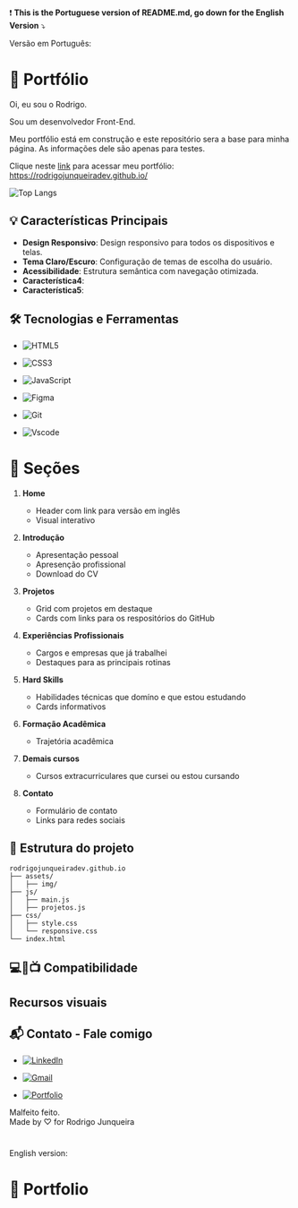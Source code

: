 ❗ **This is the Portuguese version of README.md, go down for the English Version** ⤵️

Versão em Português:

# 👋 Portfólio

Oi, eu sou o Rodrigo.

Sou um desenvolvedor Front-End.

Meu portfólio está em construção e este repositório sera a base para minha página. As informações dele são apenas para testes.

Clique neste [link](https://rodrigojunqueiradev.github.io/) para acessar meu portfólio:
https://rodrigojunqueiradev.github.io/

![Top Langs](https://github-readme-stats-git-masterrstaa-rickstaa.vercel.app/api/top-langs/?username=rodrigojunqueiradev&bg_color=000&border_color=30A3DC&title_color=E94D5F&text_color=FFF)

## 💡 Características Principais

- **Design Responsivo**: Design responsivo para todos os dispositivos e telas.
- **Tema Claro/Escuro**: Configuração de temas de escolha do usuário.
- **Acessibilidade**: Estrutura semântica com navegação otimizada.
- **Característica4**:
- **Característica5**:

## 🛠️ Tecnologias e Ferramentas

- ![HTML5](https://img.shields.io/badge/HTML5-E34F26?style=for-the-badge&logo=html5&logoColor=white)

- ![CSS3](https://img.shields.io/badge/CSS3-1572B6?style=for-the-badge&logo=css3&logoColor=white)

- ![JavaScript](https://img.shields.io/badge/JavaScript-F7DF1E?style=for-the-badge&logo=javascript&logoColor=black)

<!-- ![React](https://img.shields.io/badge/React-20232A?style=for-the-badge&logo=react&logoColor=61DAFB) -->

- ![Figma](https://img.shields.io/badge/Figma-696969?style=for-the-badge&logo=figma&logoColor=figma)

<!-- ![MySQL](https://img.shields.io/badge/MySQL-00000F?style=for-the-badge&logo=mysql&logoColor=white)

![SQLite](https://img.shields.io/badge/SQLite-000?style=for-the-badge&logo=sqlite&logoColor=07405E) -->

- ![Git](https://img.shields.io/badge/GIT-E44C30?style=for-the-badge&logo=git&logoColor=white)

<!-- ![PHP](https://img.shields.io/badge/PHP-777BB4?style=for-the-badge&logo=php&logoColor=white) -->

- ![Vscode](https://img.shields.io/badge/Vscode-007ACC?style=for-the-badge&logo=visual-studio-code&logoColor=white)

# 📝 Seções

1. **Home**

   - Header com link para versão em inglês
   - Visual interativo

2. **Introdução**

   - Apresentação pessoal
   - Apresenção profissional
   - Download do CV

3. **Projetos**

   - Grid com projetos em destaque
   - Cards com links para os respositórios do GitHub

4. **Experiências Profissionais**

   - Cargos e empresas que já trabalhei
   - Destaques para as principais rotinas

5. **Hard Skills**

   - Habilidades técnicas que domíno e que estou estudando
   - Cards informativos

6. **Formação Acadêmica**

   - Trajetória acadêmica

7. **Demais cursos**

   - Cursos extracurriculares que cursei ou estou cursando

8. **Contato**

   - Formulário de contato
   - Links para redes sociais

## 📁 Estrutura do projeto

```
rodrigojunqueiradev.github.io
├── assets/
│   ├── img/
├── js/
│   ├── main.js
│   ├── projetos.js
├── css/
│   ├── style.css
│   └── responsive.css
└── index.html
```

## 💻📱📺 Compatibilidade

## Recursos visuais

## 📬 Contato - Fale comigo

- [![LinkedIn](https://img.shields.io/badge/LinkedIn-0077B5?style=for-the-badge&logo=linkedin&logoColor=white)](https://www.linkedin.com/in/rodrigo-junqueira/)

- [![Gmail](https://img.shields.io/badge/Gmail-333333?style=for-the-badge&logo=gmail&logoColor=red)](mailto:eurodrigojunqueira@gmail.com)

- [![Portfolio](https://img.shields.io/badge/Portfolio-FF5722?style=for-the-badge&logo=todoist&logoColor=white)](https://rodrigojunqueiradev.github.io/)

Malfeito feito. <br>
Made by ♡ for Rodrigo Junqueira

#

English version:

# 👋 Portfolio
